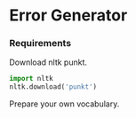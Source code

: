 # Error Generator

### Requirements

Download nltk punkt. 

```python
import nltk
nltk.download('punkt')
```

Prepare your own vocabulary.

